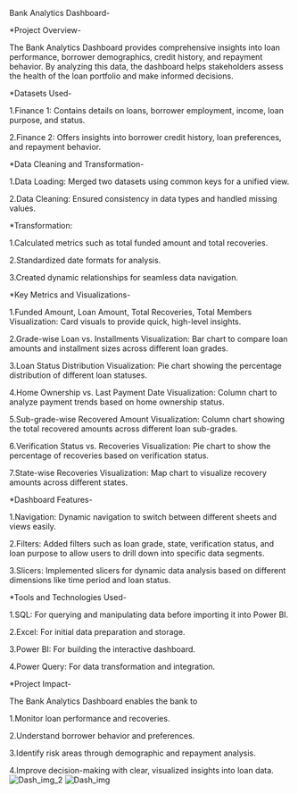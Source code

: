 Bank Analytics Dashboard-

*Project Overview-

  The Bank Analytics Dashboard provides comprehensive insights into loan performance, borrower demographics, credit history, and repayment behavior. By analyzing this data, the dashboard helps stakeholders assess the health of the loan portfolio and make informed decisions.

*Datasets Used-
  
  1.Finance 1: Contains details on loans, borrower employment, income, loan purpose, and status.
  
  2.Finance 2: Offers insights into borrower credit history, loan preferences, and repayment behavior.
  
*Data Cleaning and Transformation-

  1.Data Loading: Merged two datasets using common keys for a unified view.
  
  2.Data Cleaning: Ensured consistency in data types and handled missing values.
  
*Transformation:

  1.Calculated metrics such as total funded amount and total recoveries.
  
  2.Standardized date formats for analysis.
  
  3.Created dynamic relationships for seamless data navigation.
  
*Key Metrics and Visualizations-

  1.Funded Amount, Loan Amount, Total Recoveries, Total Members
  Visualization: Card visuals to provide quick, high-level insights.
  
  2.Grade-wise Loan vs. Installments
  Visualization: Bar chart to compare loan amounts and installment sizes across different loan grades.
  
  3.Loan Status Distribution
  Visualization: Pie chart showing the percentage distribution of different loan statuses.
  
  4.Home Ownership vs. Last Payment Date
  Visualization: Column chart to analyze payment trends based on home ownership status.
  
  5.Sub-grade-wise Recovered Amount
  Visualization: Column chart showing the total recovered amounts across different loan sub-grades.
  
  6.Verification Status vs. Recoveries
  Visualization: Pie chart to show the percentage of recoveries based on verification status.
  
  7.State-wise Recoveries
  Visualization: Map chart to visualize recovery amounts across different states.

*Dashboard Features-

  1.Navigation: Dynamic navigation to switch between different sheets and views easily.
  
  2.Filters: Added filters such as loan grade, state, verification status, and loan purpose to allow users to drill down into specific data segments.
  
  3.Slicers: Implemented slicers for dynamic data analysis based on different dimensions like time period and loan status.

*Tools and Technologies Used-

  1.SQL: For querying and manipulating data before importing it into Power BI.
  
  2.Excel: For initial data preparation and storage.
  
  3.Power BI: For building the interactive dashboard.
  
  4.Power Query: For data transformation and integration.
  
*Project Impact-

The Bank Analytics Dashboard enables the bank to

1.Monitor loan performance and recoveries.

2.Understand borrower behavior and preferences.

3.Identify risk areas through demographic and repayment analysis.

4.Improve decision-making with clear, visualized insights into loan data.
![Dash_img_2](https://github.com/user-attachments/assets/0b8f8bef-439d-4e6e-ab8c-f7857fe6dd4d)
![Dash_img](https://github.com/user-attachments/assets/db77cc1a-6dec-4046-bcaf-94cd854e49e8)

